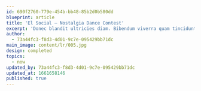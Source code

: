 ```yaml
---
id: 690f2760-779e-454b-bb48-85b2d0b580dd
blueprint: article
title: 'El Social – Nostalgia Dance Contest'
excerpt: 'Donec blandit ultricies diam. Bibendum viverra quam tincidunt at.'
author:
  - 73a44fc3-f8d3-4d01-9c7e-095429bb71dc
main_image: content/lr/005.jpg
design: completed
topics:
  - now
updated_by: 73a44fc3-f8d3-4d01-9c7e-095429bb71dc
updated_at: 1661658146
published: true
---
```

